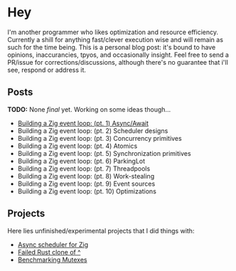 # Hey
I'm another programmer who likes optimization and resource efficiency.
Currently a shill for anything fast/clever execution wise and will remain as such for the time being.
This is a personal blog post: it's bound to have opinions, inaccurancies, tpyos, and occasionally insight.
Feel free to send a PR/issue for corrections/discussions, although there's no guarantee that i'll see, respond or address it.

## Posts
**TODO:** None *final* yet. Working on some ideas though...

* [Building a Zig event loop: (pt. 1) Async/Await](_posts/2021-01-15-async-await.md)
* Building a Zig event loop: (pt. 2) Scheduler designs
* Building a Zig event loop: (pt. 3) Concurrency primitives
* Building a Zig event loop: (pt. 4) Atomics
* Building a Zig event loop: (pt. 5) Synchronization primitives
* Building a Zig event loop: (pt. 6) ParkingLot
* Building a Zig event loop: (pt. 7) Threadpools
* Building a Zig event loop: (pt. 8) Work-stealing
* Building a Zig event loop: (pt. 9) Event sources
* Building a Zig event loop: (pt. 10) Optimizations

## Projects
Here lies unfinished/experimental projects that I did things with:

* [Async scheduler for Zig](https://github.com/kprotty/zap)
* [Failed Rust clone of ^](https://github.com/kprotty/yaar)
* [Benchmarking Mutexes](https://github.com/kprotty/zig-adaptive-lock)
